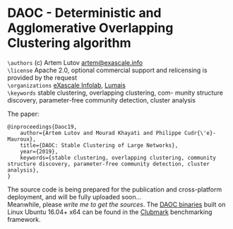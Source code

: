 # DAOC - Deterministic and Agglomerative Overlapping Clustering algorithm

`\authors` (c) Artem Lutov <artem@exascale.info>  
`\license` Apache 2.0, optional commercial support and relicensing is provided by the request  
`\organizations` [eXascale Infolab](http://exascale.info/), [Lumais](http://www.lumais.com/)  
`\keywords` stable clustering, overlapping clustering, com-
munity structure discovery, parameter-free community detection,
cluster analysis

The paper:
```
@inproceedings{Daoc19,
	author={Artem Lutov and Mourad Khayati and Philippe Cudr{\'e}-Mauroux},
	title={DAOC: Stable Clustering of Large Networks},
	year={2019},
	keywords={stable clustering, overlapping clustering, community structure discovery, parameter-free community detection, cluster analysis},
}

```

The source code is being prepared for the publication and cross-platform deployment, and will be fully uploaded soon...  
Meanwhile, please *write me to get the sources*.
The [DAOC binaries](https://github.com/eXascaleInfolab/clubmark/tree/master/algorithms/daoc) built on Linux Ubuntu 16.04+ x64 can be found in the [Clubmark](https://github.com/eXascaleInfolab/clubmark) benchmarking framework.
